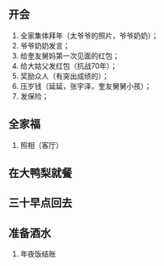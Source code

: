 开会
---
1. 全家集体拜年（太爷爷的照片，爷爷奶奶）；
2. 爷爷奶奶发言；
3. 给奎友舅妈第一次见面的红包；
4. 给大姑父发红包（抗战70年）；
5. 奖励众人（有突出成绩的）；
6. 压岁钱（延延，张宇泽，奎友舅舅小孩）；
7. 发保险；

全家福
---
1. 照相（客厅）

在大鸭梨就餐
---

三十早点回去
---

准备酒水
---
1. 年夜饭结账